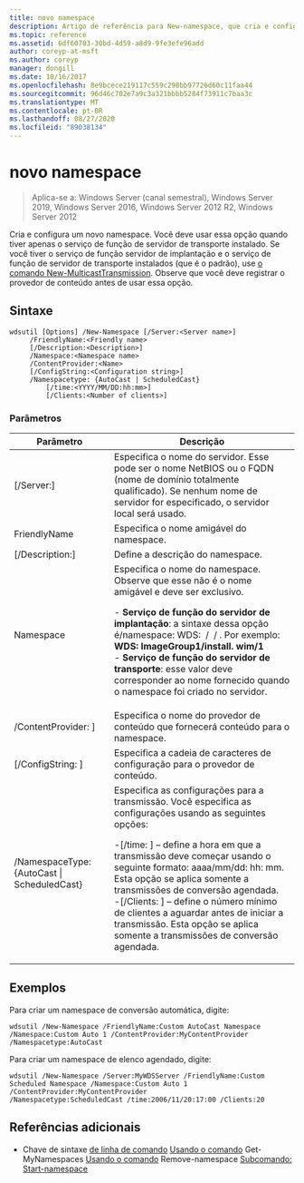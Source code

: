 ```yaml
---
title: novo namespace
description: Artigo de referência para New-namespace, que cria e configura um novo namespace.
ms.topic: reference
ms.assetid: 6df60703-30bd-4d59-a8d9-9fe3efe96add
author: coreyp-at-msft
ms.author: coreyp
manager: dongill
ms.date: 10/16/2017
ms.openlocfilehash: 8e9bcece219117c559c298bb97726d60c11faa44
ms.sourcegitcommit: 96d46c702e7a9c3a321bbbb5284f73911c7baa3c
ms.translationtype: MT
ms.contentlocale: pt-BR
ms.lasthandoff: 08/27/2020
ms.locfileid: "89038134"
---
```

# <a name="new-namespace"></a>novo namespace

> Aplica-se a: Windows Server (canal semestral), Windows Server 2019, Windows Server 2016, Windows Server 2012 R2, Windows Server 2012

Cria e configura um novo namespace. Você deve usar essa opção quando tiver apenas o serviço de função de servidor de transporte instalado. Se você tiver o serviço de função servidor de implantação e o serviço de função de servidor de transporte instalados (que é o padrão), use [o comando New-MulticastTransmission](using-the-new-multicasttransmission-command.md). Observe que você deve registrar o provedor de conteúdo antes de usar essa opção.
## <a name="syntax"></a>Sintaxe
```
wdsutil [Options] /New-Namespace [/Server:<Server name>]
     /FriendlyName:<Friendly name>
     [/Description:<Description>]
     /Namespace:<Namespace name>
     /ContentProvider:<Name>
     [/ConfigString:<Configuration string>]
     /Namespacetype: {AutoCast | ScheduledCast}
         [/time:<YYYY/MM/DD:hh:mm>]
         [/Clients:<Number of clients>]
```
### <a name="parameters"></a>Parâmetros
|Parâmetro|Descrição|
|-------|--------|
|[/Server:<Server name>]|Especifica o nome do servidor. Esse pode ser o nome NetBIOS ou o FQDN (nome de domínio totalmente qualificado). Se nenhum nome de servidor for especificado, o servidor local será usado.|
|FriendlyName<Friendly name>|Especifica o nome amigável do namespace.|
|[/Description:<Description>]|Define a descrição do namespace.|
|Namespace<Namespace name>|Especifica o nome do namespace. Observe que esse não é o nome amigável e deve ser exclusivo.<p>-   **Serviço de função do servidor de implantação**: a sintaxe dessa opção é/namespace: WDS: <Image group> / <Image name> / <Index> . Por exemplo: **WDS: ImageGroup1/install. wim/1**<br />-   **Serviço de função do servidor de transporte**: esse valor deve corresponder ao nome fornecido quando o namespace foi criado no servidor.|
|/ContentProvider: <Name> ]|Especifica o nome do provedor de conteúdo que fornecerá conteúdo para o namespace.|
|[/ConfigString: <Configuration string> ]|Especifica a cadeia de caracteres de configuração para o provedor de conteúdo.|
|/NamespaceType: {AutoCast &#124; ScheduledCast}|Especifica as configurações para a transmissão. Você especifica as configurações usando as seguintes opções:<p>-[/time: <time> ] – define a hora em que a transmissão deve começar usando o seguinte formato: aaaa/mm/dd: hh: mm. Esta opção se aplica somente a transmissões de conversão agendada.<br />-[/Clients: <Number of clients> ] – define o número mínimo de clientes a aguardar antes de iniciar a transmissão. Esta opção se aplica somente a transmissões de conversão agendada.|
## <a name="examples"></a>Exemplos
Para criar um namespace de conversão automática, digite:
```
wdsutil /New-Namespace /FriendlyName:Custom AutoCast Namespace /Namespace:Custom Auto 1 /ContentProvider:MyContentProvider /Namespacetype:AutoCast
```
Para criar um namespace de elenco agendado, digite:
```
wdsutil /New-Namespace /Server:MyWDSServer /FriendlyName:Custom Scheduled Namespace /Namespace:Custom Auto 1 /ContentProvider:MyContentProvider
/Namespacetype:ScheduledCast /time:2006/11/20:17:00 /Clients:20
```
## <a name="additional-references"></a>Referências adicionais
- Chave de sintaxe [de linha de comando](command-line-syntax-key.md) 
 [Usando o comando](using-the-get-allnamespaces-command.md) 
 Get-MyNamespaces [Usando o comando](using-the-remove-namespace-command.md) 
 Remove-namespace [Subcomando: Start-namespace](subcommand-start-namespace.md)
